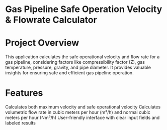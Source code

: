 # Gas Pipeline Safe Operation Velocity & Flowrate Calculator

# Project Overview
This application calculates the safe operational velocity and flow rate for a gas pipeline, considering factors like compressibility factor (Z), gas temperature, pressure, gravity, and pipe diameter. It provides valuable insights for ensuring safe and efficient gas pipeline operation.

# Features
Calculates both maximum velocity and safe operational velocity
Calculates volumetric flow rate in cubic meters per hour (m³/h) and normal cubic meters per hour (Nm³/h)
User-friendly interface with clear input fields and labeled results
